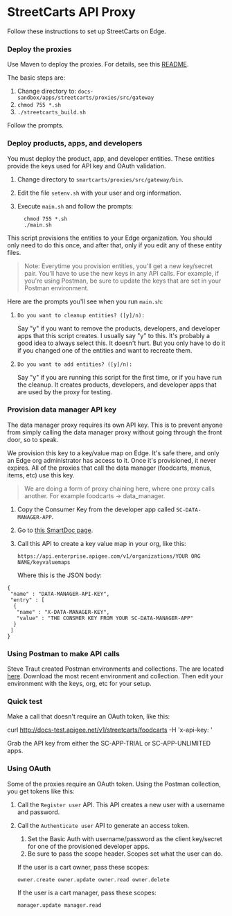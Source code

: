 # StreetCarts API Proxy


Follow these instructions to set up StreetCarts on Edge. 

### Deploy the proxies

Use Maven to deploy the proxies. For details, see this [README](https://github.com/apigee/docs-sandbox/tree/master/apps/streetcarts/proxies/src/gateway). 

The basic steps are:

1. Change directory to: `docs-sandbox/apps/streetcarts/proxies/src/gateway`
2. `chmod 755 *.sh`
3. `./streetcarts_build.sh`

Follow the prompts. 


### Deploy products, apps, and developers

You must deploy the product, app, and developer entities. These entities provide the keys used for API key and OAuth validation. 

1. Change directory to `smartcarts/proxies/src/gateway/bin`.
2. Edit the file `setenv.sh` with your user and org information.
3. Execute `main.sh` and follow the prompts:

    ```
      chmod 755 *.sh
      ./main.sh
    ```

This script provisions the entities to your Edge organization. You should only need to do this once, and after that, only if you edit any of these entity files. 

>Note: Everytime you provision entities, you'll get a new key/secret pair. You'll have to use the new keys in any API calls. For example, if you're using Postman, be sure to update the keys that are set in your Postman environment. 

Here are the prompts you'll see when you run `main.sh`:

1. `Do you want to cleanup entities? ([y]/n):`

    Say "y" if you want to remove the products, developers, and developer apps that this script creates. I usually say "y" to this. It's probably a good idea to always select this. It doesn't hurt. But you only have to do it if you changed one of the entities and want to recreate them. 

2. `Do you want to add entities? ([y]/n):`

    Say "y" if you are running this script for the first time, or if you have run the cleanup. It creates products, developers, and developer apps that are used by the proxy for testing. 


### Provision data manager API key

The data manager proxy requires its own API key. This is to prevent anyone from simply calling the data manager proxy without going through the front door, so to speak. 

We provision this key to a key/value map on Edge. It's safe there, and only an Edge org administrator has access to it. Once it's provisioned, it never expires. All of the proxies that call the data manager (foodcarts, menus, items, etc) use this key. 

>We are doing a form of proxy chaining here, where one proxy calls another. For example foodcarts -> data_manager. 

1. Copy the Consumer Key from the developer app called `SC-DATA-MANAGER-APP`.

1. Go to [this SmartDoc page](http://apigee.com/docs/management/apis/post/organizations/%7Borg_name%7D/keyvaluemaps).

2. Call this API to create a key value map in your org, like this:

    `https://api.enterprise.apigee.com/v1/organizations/YOUR ORG NAME/keyvaluemaps`

    Where this is the JSON body:

  ```
  {   
   "name" : "DATA-MANAGER-API-KEY",
   "entry" : [ 
    {
     "name" : "X-DATA-MANAGER-KEY",
     "value" : "THE CONSMER KEY FROM YOUR SC-DATA-MANAGER-APP"
    }
   ]
  }
  ```


### Using Postman to make API calls

Steve Traut created Postman environments and collections. The are located [here](https://github.com/apigee/docs-sandbox/tree/master/apps/streetcarts/test/postman). Download the most recent environment and collection. Then edit your environment with the keys, org, etc for your setup. 

### Quick test

Make a call that doesn't require an OAuth token, like this:

curl http://docs-test.apigee.net/v1/streetcarts/foodcarts -H 'x-api-key: <your api key>'

Grab the API key from either the SC-APP-TRIAL or SC-APP-UNLIMITED apps. 


### Using OAuth

Some of the proxies require an OAuth token. Using the Postman collection, you get tokens like this:

1. Call the `Register user` API. This API creates a new user with a username and password.
2. Call the `Authenticate user` API to generate an access token. 
    1. Set the Basic Auth with username/password as the client key/secret for one of the provisioned developer apps.
    2. Be sure to pass the scope header. Scopes set what the user can do. 

    If the user is a cart owner, pass these scopes:

    `owner.create owner.update owner.read owner.delete`

    If the user is a cart manager, pass these scopes:

    `manager.update manager.read`







